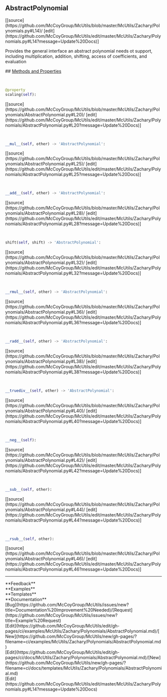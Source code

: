 ## <a id="McUtils.McUtils.Zachary.Polynomials.AbstractPolynomial">AbstractPolynomial</a> 

<div class="docs-source-link" markdown="1">
[[source](https://github.com/McCoyGroup/McUtils/blob/master/McUtils/Zachary/Polynomials.py#L14)/
[edit](https://github.com/McCoyGroup/McUtils/edit/master/McUtils/Zachary/Polynomials.py#L14?message=Update%20Docs)]
</div>

Provides the general interface an abstract polynomial needs ot support, including
multiplication, addition, shifting, access of coefficients, and evaluation







<div class="collapsible-section">
 <div class="collapsible-section collapsible-section-header" markdown="1">
## <a class="collapse-link" data-toggle="collapse" href="#methods" markdown="1"> Methods and Properties</a> <a class="float-right" data-toggle="collapse" href="#methods"><i class="fa fa-chevron-down"></i></a>
 </div>
 <div class="collapsible-section collapsible-section-body collapse show" id="methods" markdown="1">
 
<a id="McUtils.McUtils.Zachary.Polynomials.AbstractPolynomial.scaling" class="docs-object-method">&nbsp;</a> 
```python
@property
scaling(self): 
```
<div class="docs-source-link" markdown="1">
[[source](https://github.com/McCoyGroup/McUtils/blob/master/McUtils/Zachary/Polynomials/AbstractPolynomial.py#L20)/
[edit](https://github.com/McCoyGroup/McUtils/edit/master/McUtils/Zachary/Polynomials/AbstractPolynomial.py#L20?message=Update%20Docs)]
</div>


<a id="McUtils.McUtils.Zachary.Polynomials.AbstractPolynomial.__mul__" class="docs-object-method">&nbsp;</a> 
```python
__mul__(self, other) -> 'AbstractPolynomial': 
```
<div class="docs-source-link" markdown="1">
[[source](https://github.com/McCoyGroup/McUtils/blob/master/McUtils/Zachary/Polynomials/AbstractPolynomial.py#L25)/
[edit](https://github.com/McCoyGroup/McUtils/edit/master/McUtils/Zachary/Polynomials/AbstractPolynomial.py#L25?message=Update%20Docs)]
</div>


<a id="McUtils.McUtils.Zachary.Polynomials.AbstractPolynomial.__add__" class="docs-object-method">&nbsp;</a> 
```python
__add__(self, other) -> 'AbstractPolynomial': 
```
<div class="docs-source-link" markdown="1">
[[source](https://github.com/McCoyGroup/McUtils/blob/master/McUtils/Zachary/Polynomials/AbstractPolynomial.py#L28)/
[edit](https://github.com/McCoyGroup/McUtils/edit/master/McUtils/Zachary/Polynomials/AbstractPolynomial.py#L28?message=Update%20Docs)]
</div>


<a id="McUtils.McUtils.Zachary.Polynomials.AbstractPolynomial.shift" class="docs-object-method">&nbsp;</a> 
```python
shift(self, shift) -> 'AbstractPolynomial': 
```
<div class="docs-source-link" markdown="1">
[[source](https://github.com/McCoyGroup/McUtils/blob/master/McUtils/Zachary/Polynomials/AbstractPolynomial.py#L32)/
[edit](https://github.com/McCoyGroup/McUtils/edit/master/McUtils/Zachary/Polynomials/AbstractPolynomial.py#L32?message=Update%20Docs)]
</div>


<a id="McUtils.McUtils.Zachary.Polynomials.AbstractPolynomial.__rmul__" class="docs-object-method">&nbsp;</a> 
```python
__rmul__(self, other) -> 'AbstractPolynomial': 
```
<div class="docs-source-link" markdown="1">
[[source](https://github.com/McCoyGroup/McUtils/blob/master/McUtils/Zachary/Polynomials/AbstractPolynomial.py#L36)/
[edit](https://github.com/McCoyGroup/McUtils/edit/master/McUtils/Zachary/Polynomials/AbstractPolynomial.py#L36?message=Update%20Docs)]
</div>


<a id="McUtils.McUtils.Zachary.Polynomials.AbstractPolynomial.__radd__" class="docs-object-method">&nbsp;</a> 
```python
__radd__(self, other) -> 'AbstractPolynomial': 
```
<div class="docs-source-link" markdown="1">
[[source](https://github.com/McCoyGroup/McUtils/blob/master/McUtils/Zachary/Polynomials/AbstractPolynomial.py#L38)/
[edit](https://github.com/McCoyGroup/McUtils/edit/master/McUtils/Zachary/Polynomials/AbstractPolynomial.py#L38?message=Update%20Docs)]
</div>


<a id="McUtils.McUtils.Zachary.Polynomials.AbstractPolynomial.__truediv__" class="docs-object-method">&nbsp;</a> 
```python
__truediv__(self, other) -> 'AbstractPolynomial': 
```
<div class="docs-source-link" markdown="1">
[[source](https://github.com/McCoyGroup/McUtils/blob/master/McUtils/Zachary/Polynomials/AbstractPolynomial.py#L40)/
[edit](https://github.com/McCoyGroup/McUtils/edit/master/McUtils/Zachary/Polynomials/AbstractPolynomial.py#L40?message=Update%20Docs)]
</div>


<a id="McUtils.McUtils.Zachary.Polynomials.AbstractPolynomial.__neg__" class="docs-object-method">&nbsp;</a> 
```python
__neg__(self): 
```
<div class="docs-source-link" markdown="1">
[[source](https://github.com/McCoyGroup/McUtils/blob/master/McUtils/Zachary/Polynomials/AbstractPolynomial.py#L42)/
[edit](https://github.com/McCoyGroup/McUtils/edit/master/McUtils/Zachary/Polynomials/AbstractPolynomial.py#L42?message=Update%20Docs)]
</div>


<a id="McUtils.McUtils.Zachary.Polynomials.AbstractPolynomial.__sub__" class="docs-object-method">&nbsp;</a> 
```python
__sub__(self, other): 
```
<div class="docs-source-link" markdown="1">
[[source](https://github.com/McCoyGroup/McUtils/blob/master/McUtils/Zachary/Polynomials/AbstractPolynomial.py#L44)/
[edit](https://github.com/McCoyGroup/McUtils/edit/master/McUtils/Zachary/Polynomials/AbstractPolynomial.py#L44?message=Update%20Docs)]
</div>


<a id="McUtils.McUtils.Zachary.Polynomials.AbstractPolynomial.__rsub__" class="docs-object-method">&nbsp;</a> 
```python
__rsub__(self, other): 
```
<div class="docs-source-link" markdown="1">
[[source](https://github.com/McCoyGroup/McUtils/blob/master/McUtils/Zachary/Polynomials/AbstractPolynomial.py#L46)/
[edit](https://github.com/McCoyGroup/McUtils/edit/master/McUtils/Zachary/Polynomials/AbstractPolynomial.py#L46?message=Update%20Docs)]
</div>
 </div>
</div>












---


<div markdown="1" class="text-secondary">
<div class="container">
  <div class="row">
   <div class="col" markdown="1">
**Feedback**   
</div>
   <div class="col" markdown="1">
**Examples**   
</div>
   <div class="col" markdown="1">
**Templates**   
</div>
   <div class="col" markdown="1">
**Documentation**   
</div>
   <div class="col" markdown="1">
   
</div>
   <div class="col" markdown="1">
   
</div>
   <div class="col" markdown="1">
   
</div>
</div>
  <div class="row">
   <div class="col" markdown="1">
[Bug](https://github.com/McCoyGroup/McUtils/issues/new?title=Documentation%20Improvement%20Needed)/[Request](https://github.com/McCoyGroup/McUtils/issues/new?title=Example%20Request)   
</div>
   <div class="col" markdown="1">
[Edit](https://github.com/McCoyGroup/McUtils/edit/gh-pages/ci/examples/McUtils/Zachary/Polynomials/AbstractPolynomial.md)/[New](https://github.com/McCoyGroup/McUtils/new/gh-pages/?filename=ci/examples/McUtils/Zachary/Polynomials/AbstractPolynomial.md)   
</div>
   <div class="col" markdown="1">
[Edit](https://github.com/McCoyGroup/McUtils/edit/gh-pages/ci/docs/McUtils/Zachary/Polynomials/AbstractPolynomial.md)/[New](https://github.com/McCoyGroup/McUtils/new/gh-pages/?filename=ci/docs/templates/McUtils/Zachary/Polynomials/AbstractPolynomial.md)   
</div>
   <div class="col" markdown="1">
[Edit](https://github.com/McCoyGroup/McUtils/edit/master/McUtils/Zachary/Polynomials.py#L14?message=Update%20Docs)   
</div>
   <div class="col" markdown="1">
   
</div>
   <div class="col" markdown="1">
   
</div>
   <div class="col" markdown="1">
   
</div>
</div>
</div>
</div>